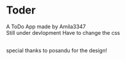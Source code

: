 # Toder
A ToDo App made by Amila3347 <br>
 Still under devlopment 
 Have to change the css 
 
<br>
special thanks to posandu for the design!
